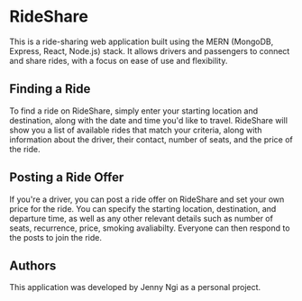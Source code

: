 # RideShare
This is a ride-sharing web application built using the MERN (MongoDB, Express, React, Node.js) stack. It allows drivers and passengers to connect and share rides, with a focus on ease of use and flexibility.

## Finding a Ride
To find a ride on RideShare, simply enter your starting location and destination, along with the date and time you'd like to travel. RideShare will show you a list of available rides that match your criteria, along with information about the driver, their contact, number of seats, and the price of the ride. 

## Posting a Ride Offer
If you're a driver, you can post a ride offer on RideShare and set your own price for the ride. You can specify the starting location, destination, and departure time, as well as any other relevant details such as number of seats, recurrence, price, smoking avaliabilty. Everyone can then respond to the posts to join the ride.

## Authors
This application was developed by Jenny Ngi as a personal project.

